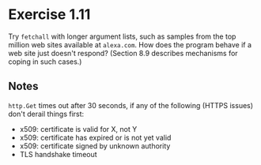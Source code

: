 # Exercise 1.11

Try `fetchall` with longer argument lists, such as samples from the top million web sites available at `alexa.com`. How
does the program behave if a web site just doesn't respond? (Section 8.9 describes mechanisms for coping in such
cases.)

## Notes

`http.Get` times out after 30 seconds, if any of the following (HTTPS issues) don't derail things first:

- x509: certificate is valid for X, not Y
- x509: certificate has expired or is not yet valid
- x509: certificate signed by unknown authority
- TLS handshake timeout
